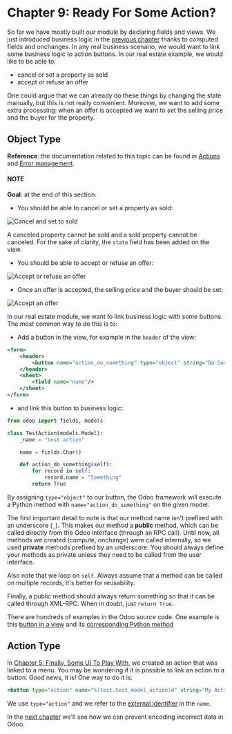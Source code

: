# Chapter 9: Ready For Some Action?

So far we have mostly built our module by declaring fields and views. We just introduced business
logic in the [previous chapter](08_compute_onchange.md) thanks to
computed fields and onchanges. In any real business scenario, we would want to link some business
logic to action buttons. In our real estate example, we would like to be able to:

- cancel or set a property as sold
- accept or refuse an offer

One could argue that we can already do these things by changing the state manually, but
this is not really convenient. Moreover, we want to add some extra processing: when an offer is
accepted we want to set the selling price and the buyer for the property.

## Object Type

**Reference**: the documentation related to this topic can be found in
[Actions](../../reference/backend/actions.md) and [Error management](../../reference/backend/orm.md#reference-exceptions).

#### NOTE
**Goal**: at the end of this section:

- You should be able to cancel or set a property as sold:

![Cancel and set to sold](developer/tutorials/server_framework_101/09_actions/property.gif)

A canceled property cannot be sold and a sold property cannot be canceled. For the sake of
clarity, the `state` field has been added on the view.

- You should be able to accept or refuse an offer:

![Accept or refuse an offer](developer/tutorials/server_framework_101/09_actions/offer_01.gif)
- Once an offer is accepted, the selling price and the buyer should be set:

![Accept an offer](developer/tutorials/server_framework_101/09_actions/offer_02.gif)

In our real estate module, we want to link business logic with some buttons. The most common way to
do this is to:

- Add a button in the view, for example in the `header` of the view:

```xml
<form>
    <header>
        <button name="action_do_something" type="object" string="Do Something"/>
    </header>
    <sheet>
        <field name="name"/>
    </sheet>
</form>
```

- and link this button to business logic:

```python
from odoo import fields, models

class TestAction(models.Model):
    _name = "test.action"

    name = fields.Char()

    def action_do_something(self):
        for record in self:
            record.name = "Something"
        return True
```

By assigning `type="object"` to our button, the Odoo framework will execute a Python method
with `name="action_do_something"` on the given model.

The first important detail to note is that our method name isn't prefixed with an underscore
(`_`). This makes our method a **public** method, which can be called directly from the Odoo
interface (through an RPC call). Until now, all methods we created (compute, onchange) were called
internally, so we used **private** methods prefixed by an underscore. You should always define your
methods as private unless they need to be called from the user interface.

Also note that we loop on `self`. Always assume that a method can be called on multiple records; it's
better for reusability.

Finally, a public method should always return something so that it can be called through XML-RPC.
When in doubt, just `return True`.

There are hundreds of examples in the Odoo source code. One example is this
[button in a view](https://github.com/odoo/odoo/blob/cd9af815ba591935cda367d33a1d090f248dd18d/addons/crm/views/crm_lead_views.xml#L9-L11)
and its
[corresponding Python method](https://github.com/odoo/odoo/blob/cd9af815ba591935cda367d33a1d090f248dd18d/addons/crm/models/crm_lead.py#L746-L760)

## Action Type

In [Chapter 5: Finally, Some UI To Play With](05_firstui.md), we created an action that was linked to a menu. You
may be wondering if it is possible to link an action to a button. Good news, it is! One way to do it
is:

```xml
<button type="action" name="%(test.test_model_action)d" string="My Action"/>
```

We use `type="action"` and we refer to the [external identifier](../../glossary.md#term-external-identifier) in the `name`.

In the [next chapter](10_constraints.md) we'll see how we can prevent
encoding incorrect data in Odoo.

